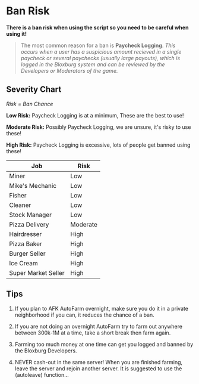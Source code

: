 # Ban Risk

**There is a ban risk when using the script so you need to be careful when using it!** 

> The most common reason for a ban is **Paycheck Logging**.
> *This occurs when a user has a suspicious amount recieved in a single paycheck or several paychecks (usually large payouts), which is logged in the Bloxburg system and can be reviewed by the Developers or Moderators of the game.*

## Severity Chart

*Risk = Ban Chance*

**Low Risk:** Paycheck Logging is at a minimum, These are the best to use!

**Moderate Risk:** Possibly Paycheck Logging, we are unsure, it's risky to use these!

**High Risk:** Paycheck Logging is excessive, lots of people get banned using these!

|Job                |Risk      |
|-------------------|----------|
|Miner              |Low       |
|Mike's Mechanic    |Low       |
|Fisher             |Low       |
|Cleaner            |Low       |
|Stock Manager      |Low       |
|Pizza Delivery     |Moderate  |
|Hairdresser        |High      |
|Pizza Baker        |High      |
|Burger Seller      |High      |
|Ice Cream          |High      |
|Super Market Seller|High      |

## Tips

1. If you plan to AFK AutoFarm overnight, make sure you do it in a private neighborhood if you can, it reduces the chance of a ban. 

2. If you are not doing an overnight AutoFarm try to farm out anywhere between 300k-1M at a time, take a short break then farm again. 

3. Farming too much money at one time can get you logged and banned by the Bloxburg Developers. 

4. NEVER cash-out in the same server! When you are finished farming, leave the server and rejoin another server. It is suggested to use the (autoleave) function...